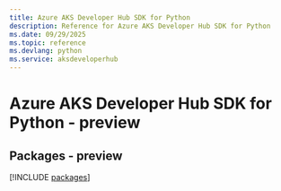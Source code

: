 ```yaml
---
title: Azure AKS Developer Hub SDK for Python
description: Reference for Azure AKS Developer Hub SDK for Python
ms.date: 09/29/2025
ms.topic: reference
ms.devlang: python
ms.service: aksdeveloperhub
---
```

# Azure AKS Developer Hub SDK for Python - preview
## Packages - preview
[!INCLUDE [packages](aks-developer-hub-index.md)]